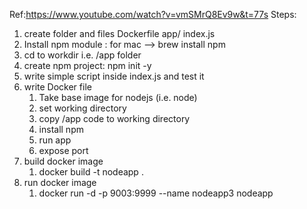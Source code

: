 Ref:https://www.youtube.com/watch?v=vmSMrQ8Ev9w&t=77s
Steps:
1) create folder and files
    Dockerfile
    app/
        index.js
2) Install npm module : for mac --> brew install npm
3) cd  to workdir i.e. /app folder
4) create npm project: npm init -y
5) write simple script inside index.js and test it
6) write Docker file
    1) Take base image for nodejs (i.e. node)
    2) set working directory
    2) copy /app code to working directory
    3) install npm
    4) run app
    5) expose port
7) build docker image
    1) docker build -t nodeapp .
8) run docker image
    1) docker run -d -p 9003:9999 --name nodeapp3 nodeapp

